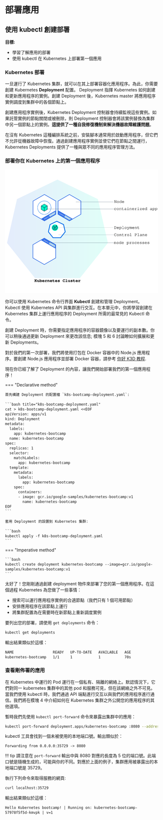 # 部署應用

## 使用 kubectl 創建部署

**目標:**

- 學習了解應用的部署
- 使用 kubectl 在 Kubernetes 上部署第一個應用

### Kubernetes 部署

一旦運行了 Kubernetes 集群，就可以在其上部署容器化應用程序。為此，你需要創建 Kubernetes **Deployment** 配置。 Deployment 指揮 Kubernetes 如何創建和更新應用程序的實例。創建 Deployment 後，Kubernetes master 將應用程序實例調度到集群中的各個節點上。

創建應用程序實例後，Kubernetes Deployment 控制器會持續監視這些實例。如果託管實例的節點關閉或被刪除，則 Deployment 控制器會將該實例替換為集群中另一個節點上的實例。**這提供了一種自我修復機制來解決機器故障維護問題**。

在沒有 Kubernetes 這種編排系統之前，安裝腳本通常用於啟動應用程序，但它們不允許從機器故障中恢復。通過創建應用程序實例並使它們在節點之間運行， Kubernetes Deployments 提供了一種與眾不同的應用程序管理方法。

### 部署你在 Kubernetes 上的第一個應用程序

![](./assets/module_02_first_app.svg)

你可以使用 Kubernetes 命令行界面 **Kubectl** 創建和管理 Deployment。 Kubectl 使用 Kubernetes API 與集群進行交互。在本單元中，你將學習創建在 Kubernetes 集群上運行應用程序的 Deployment 所需的最常見的 Kubectl 命令。

創建 Deployment 時，你需要指定應用程序的容器鏡像以及要運行的副本數。你可以稍後通過更新 Deployment 來更改該信息; 模塊 5 和 6 討論瞭如何擴展和更新 Deployments。

對於我們的第一次部署，我們將使用打包在 Docker 容器中的 Node.js 應用程序。要創建 Node.js 應用程序並部署 Docker 容器，請參考 [你好 K3D 教程](../hello-k3d.md).

現在你已經了解了 Deployment 的內容，讓我們開始部署我們的第一個應用程序！

=== "Declarative method"

    首先構建 Deployment 的配置檔 `k8s-bootcamp-deployment.yaml`:

    ```bash title="k8s-bootcamp-deployment.yaml"
    cat > k8s-bootcamp-deployment.yaml <<EOF
    apiVersion: apps/v1
    kind: Deployment
    metadata:
      labels:
        app: kubernetes-bootcamp
      name: kubernetes-bootcamp
    spec:
      replicas: 1
      selector:
        matchLabels:
          app: kubernetes-bootcamp
      template:
        metadata:
          labels:
            app: kubernetes-bootcamp
        spec:
          containers:
          - image: gcr.io/google-samples/kubernetes-bootcamp:v1
            name: kubernetes-bootcamp
    EOF
    ```

    套用 Deployment 的設置到 Kubernetes 集群:

    ```bash
    kubectl apply -f k8s-bootcamp-deployment.yaml
    ```

=== "Imperative method"

    ```bash
    kubectl create deployment kubernetes-bootcamp --image=gcr.io/google-samples/kubernetes-bootcamp:v1
    ```

太好了！您剛剛通過創建 deployment 物件來部署了您的第一個應用程序。在這個過程 Kubernetes 為您做了一些事情：

- 搜索可以運行應用程序實例的合適節點（我們只有 1 個可用節點）
- 安排應用程序在該節點上運行
- 將集群配置為在需要時在新節點上重新調度實例

要列出您的部署，請使用 `get deployments` 命令：

```bash
kubectl get deployments
```

輸出結果類似於這樣：

```
NAME                  READY   UP-TO-DATE   AVAILABLE   AGE
kubernetes-bootcamp   1/1     1            1           70s
```

### 查看剛佈署的應用

在 Kubernetes 中運行的 Pod 運行在一個私有、隔離的網絡上。默認情況下，它們對同一 kubernetes 集群中的其他 pod 和服務可見，但在該網絡之外不可見。當我們使用 kubectl 時，我們通過 API 端點進行交互以與我們的應用程序進行通信。我們將在模塊 4 中介紹如何在 Kubernetes 集群之外公開您的應用程序的其他選項。

暫時我們先使用 `kubectl port-forward` 命令來暴露出集群中的應用：

```bash
kubectl port-forward deployment.apps/kubernetes-bootcamp :8080 --address='0.0.0.0'
```

kubectl 工具會找到一個未被使用的本地端口號。輸出類似於：

```
Forwarding from 0.0.0.0:35729 -> 8080
```

!!! tip
    請注意在 `port-forward` 輸出中與 8080 對應的長度為 5 位的端口號。此端口號是隨機生成的，可能與你的不同。對應於上面的例子，集群應用被暴露出的本地端口號是 35729。

執行下列命令來取得服務的網頁:

```bash
curl localhost:35729
```

輸出結果類似於這樣：

```
Hello Kubernetes bootcamp! | Running on: kubernetes-bootcamp-57978f5f5d-kmvpk | v=1
```


